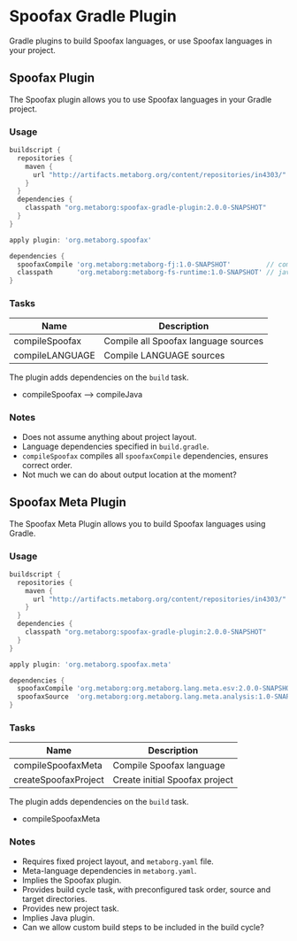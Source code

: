 # Spoofax Gradle Plugin

Gradle plugins to build Spoofax languages, or use Spoofax languages in
your project.

## Spoofax Plugin

The Spoofax plugin allows you to use Spoofax languages in your Gradle
project.

### Usage

```gradle
buildscript {
  repositories {
    maven {
      url "http://artifacts.metaborg.org/content/repositories/in4303/"
    }
  }
  dependencies {
    classpath "org.metaborg:spoofax-gradle-plugin:2.0.0-SNAPSHOT"
  }
}

apply plugin: 'org.metaborg.spoofax'

dependencies {
  spoofaxCompile 'org.metaborg:metaborg-fj:1.0-SNAPSHOT'         // compiler language
  classpath      'org.metaborg:metaborg-fs-runtime:1.0-SNAPSHOT' // java dependency
}
```

### Tasks

| Name               | Description                          |
|--------------------|--------------------------------------|
| compileSpoofax     | Compile all Spoofax language sources |
| compileLANGUAGE    | Compile LANGUAGE sources             |

The plugin adds dependencies on the `build` task.
- compileSpoofax --> compileJava

### Notes

- Does not assume anything about project layout.
- Language dependencies specified in `build.gradle`.
- `compileSpoofax` compiles all `spoofaxCompile` dependencies, ensures
  correct order.
- Not much we can do about output location at the moment?

## Spoofax Meta Plugin

The Spoofax Meta Plugin allows you to build Spoofax languages using
Gradle.

### Usage

```gradle
buildscript {
  repositories {
    maven {
      url "http://artifacts.metaborg.org/content/repositories/in4303/"
    }
  }
  dependencies {
    classpath "org.metaborg:spoofax-gradle-plugin:2.0.0-SNAPSHOT"
  }
}

apply plugin: 'org.metaborg.spoofax.meta'

dependencies {
  spoofaxCompile 'org.metaborg:org.metaborg.lang.meta.esv:2.0.0-SNAPSHOT'    // compiler language
  spoofaxSource  'org.metaborg:org.metaborg.lang.meta.analysis:1.0-SNAPSHOT' // source library
}
```

### Tasks

| Name                 | Description                          |
|----------------------|--------------------------------------|
| compileSpoofaxMeta   | Compile Spoofax language             |
| createSpoofaxProject | Create initial Spoofax project       |

The plugin adds dependencies on the `build` task.
- compileSpoofaxMeta

### Notes

- Requires fixed project layout, and `metaborg.yaml` file.
- Meta-language dependencies in `metaborg.yaml`.
- Implies the Spoofax plugin.
- Provides build cycle task, with preconfigured task order, source and
  target directories.
- Provides new project task.
- Implies Java plugin.
- Can we allow custom build steps to be included in the build cycle?
